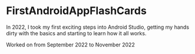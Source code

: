 # FirstAndroidAppFlashCards


In 2022, I took my first exciting steps into Android Studio, getting my hands dirty with the basics and starting to learn how it all works.

Worked on from September 2022 to November 2022
